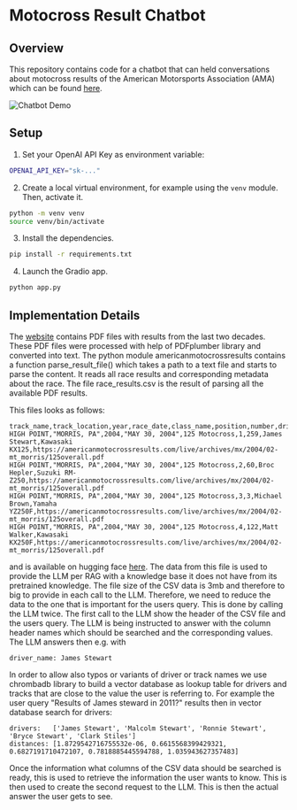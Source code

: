 # Motocross Result Chatbot

## Overview

This repository contains code for a chatbot that can held conversations about 
motocross results of the American Motorsports Association (AMA) which can be 
found [here](https://americanmotocrossresults.com/).

![Chatbot Demo](assets/chatbot.gif)

## Setup

1. Set your OpenAI API Key as environment variable:

```bash
OPENAI_API_KEY="sk-..."
```

2. Create a local virtual environment, for example using the `venv` module. Then, activate it.

```bash
python -m venv venv
source venv/bin/activate
```

3. Install the dependencies.

```bash
pip install -r requirements.txt
```

4. Launch the Gradio app.

```bash
python app.py
```

## Implementation Details

The [website](https://americanmotocrossresults.com/) contains PDF files with
results from the last two decades. These PDF files were processed with help of
PDFplumber library and converted into text. The python module
americanmotocrossresults contains a function parse_result_file() which takes a
path to a text file and starts to parse the content. It reads all race results
and corresponding metadata about the race. The file race_results.csv is the result of parsing all the available PDF results.

This files looks as follows:
```csv
track_name,track_location,year,race_date,class_name,position,number,driver_name,mx_bike,source
HIGH POINT,"MORRIS, PA",2004,"MAY 30, 2004",125 Motocross,1,259,James Stewart,Kawasaki KX125,https://americanmotocrossresults.com/live/archives/mx/2004/02-mt_morris/125overall.pdf
HIGH POINT,"MORRIS, PA",2004,"MAY 30, 2004",125 Motocross,2,60,Broc Hepler,Suzuki RM-Z250,https://americanmotocrossresults.com/live/archives/mx/2004/02-mt_morris/125overall.pdf
HIGH POINT,"MORRIS, PA",2004,"MAY 30, 2004",125 Motocross,3,3,Michael Brown,Yamaha YZ250F,https://americanmotocrossresults.com/live/archives/mx/2004/02-mt_morris/125overall.pdf
HIGH POINT,"MORRIS, PA",2004,"MAY 30, 2004",125 Motocross,4,122,Matt Walker,Kawasaki KX250F,https://americanmotocrossresults.com/live/archives/mx/2004/02-mt_morris/125overall.pdf
```
and is available on hugging face [here](mickey45/americanmotocrossresults). The
data from this file is used to provide the LLM per RAG with a knowledge base it
does not have from its pretrained knowledge. The file size of the CSV data is
3mb and therefore to big to provide in each call to the LLM. Therefore, we need
to reduce the data to the one that is important for the users query. This is
done by calling the LLM twice. The first call to the LLM show the header of the
CSV file and the users query. The LLM is being instructed to answer with the
column header names which should be searched and the corresponding values. The
LLM answers then e.g. with 
```
driver_name: James Stewart
```

In order to allow also typos or variants of driver or track names we use
chrombadb library to build a vector database as lookup table for drivers and
tracks that are close to the value the user is referring to. For example the 
user query "Results of James steward in 2011?" results then in vector database
search for drivers:
```
drivers:   ['James Stewart', 'Malcolm Stewart', 'Ronnie Stewart', 'Bryce Stewart', 'Clark Stiles']
distances: [1.8729542716755532e-06, 0.6615568399429321, 0.6827191710472107, 0.7818885445594788, 1.035943627357483]

```

Once the information what columns of the CSV data should be searched is ready,
this is used to retrieve the information the user wants to know. This is then
used to create the second request to the LLM. This is then the actual answer the
user gets to see.
